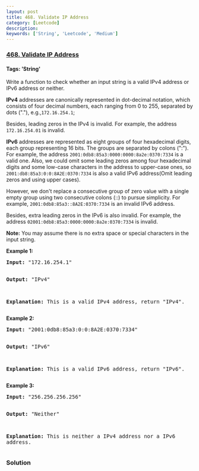 ```yaml
---
layout: post
title: 468. Validate IP Address
category: [Leetcode]
description: 
keywords: ['String', 'Leetcode', 'Medium']
---
```

### [468. Validate IP Address](https://leetcode.com/problems/validate-ip-address)

#### Tags: 'String'

<div class="content__u3I1 question-content__JfgR"><div><p>
Write a function to check whether an input string is a valid IPv4 address or IPv6 address or neither.
</p>
<p>
<b>IPv4</b> addresses are canonically represented in dot-decimal notation, which consists of four decimal numbers, each ranging from 0 to 255, separated by dots ("."), e.g.,<code>172.16.254.1</code>;
</p>
<p>
Besides, leading zeros in the IPv4 is invalid. For example, the address <code>172.16.254.01</code> is invalid.
</p>
<p>
<b>IPv6</b> addresses are represented as eight groups of four hexadecimal digits, each group representing 16 bits. The groups are separated by colons (":"). For example, the address <code>2001:0db8:85a3:0000:0000:8a2e:0370:7334</code> is a valid one. Also, we could omit some leading zeros among four hexadecimal digits and some low-case characters in the address to upper-case ones, so <code>2001:db8:85a3:0:0:8A2E:0370:7334</code> is also a valid IPv6 address(Omit leading zeros and using upper cases).
</p>
<p>
However, we don't replace a consecutive group of zero value with a single empty group using two consecutive colons (::) to pursue simplicity. For example, <code>2001:0db8:85a3::8A2E:0370:7334</code> is an invalid IPv6 address.
</p>
<p>
Besides, extra leading zeros in the IPv6 is also invalid. For example, the address <code>02001:0db8:85a3:0000:0000:8a2e:0370:7334</code> is invalid.
</p>
<p><b>Note:</b>
You may assume there is no extra space or special characters in the input string.
</p>
<p><b>Example 1:</b><br/>
</p><pre><b>Input:</b> "172.16.254.1"

<b>Output:</b> "IPv4"

<b>Explanation:</b> This is a valid IPv4 address, return "IPv4".
</pre>
<p></p>
<p><b>Example 2:</b><br/>
</p><pre><b>Input:</b> "2001:0db8:85a3:0:0:8A2E:0370:7334"

<b>Output:</b> "IPv6"

<b>Explanation:</b> This is a valid IPv6 address, return "IPv6".
</pre>
<p></p>
<p><b>Example 3:</b><br/>
</p><pre><b>Input:</b> "256.256.256.256"

<b>Output:</b> "Neither"

<b>Explanation:</b> This is neither a IPv4 address nor a IPv6 address.
</pre>
<p></p></div></div>

### Solution
